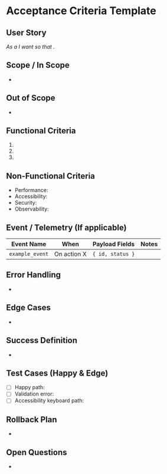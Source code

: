 # Acceptance Criteria Template

## User Story
_As a <role> I want <capability> so that <benefit>._

## Scope / In Scope
- 

## Out of Scope
- 

## Functional Criteria
1. 
2. 
3. 

## Non-Functional Criteria
- Performance: 
- Accessibility: 
- Security: 
- Observability: 

## Event / Telemetry (If applicable)
Event Name | When | Payload Fields | Notes
-----------|------|----------------|------
`example_event` | On action X | `{ id, status }` |  

## Error Handling
- 

## Edge Cases
- 

## Success Definition
- 

## Test Cases (Happy & Edge)
- [ ] Happy path: 
- [ ] Validation error: 
- [ ] Accessibility keyboard path: 

## Rollback Plan
- 

## Open Questions
- 
